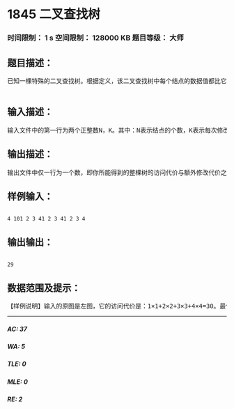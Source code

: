 # 1845 二叉查找树   
### 时间限制： 1 s     空间限制： 128000 KB     题目等级： 大师  
## 题目描述：  

<pre>
已知一棵特殊的二叉查找树。根据定义，该二叉查找树中每个结点的数据值都比它左儿子结点的数据值大，而比它右儿子结点的数据值小。另一方面，这棵查找树中每个结点都有一个权值，每个结点的权值都比它的儿子结点的权值要小。已知树中所有结点的数据值各不相同；所有结点的权值也各不相同。这时可得出这样一个有趣的结论：如果能够确定树中每个结点的数据值和权值，那么树的形态便可以唯一确定。因为这样的一棵树可以看成是按照权值从小到大顺序插入结点所得到的、按照数据值排序的二叉查找树。一个结点在树中的深度定义为它到树根的距离加1。因此树的根结点的深度为1。每个结点除了数据值和权值以外，还有一个访问频度。我们定义一个结点在树中的访问代价为它的访问频度乘以它在树中的深度。整棵树的访问代价定义为所有结点在树中的访问代价之和。现在给定每个结点的数据值、权值和访问频度，你可以根据需要修改某些结点的权值，但每次修改你会付出K的额外修改代价。你可以把结点的权值改为任何实数，但是修改后所有结点的权值必须仍保持互不相同。现在你要解决的问题是，整棵树的访问代价与额外修改代价的和最小是多少？

</pre>
  
  
## 输入描述：  

<pre>
输入文件中的第一行为两个正整数N，K。其中：N表示结点的个数，K表示每次修改所需的额外修改代价。接下来的一行为N个非负整数，表示每个结点的数据值。再接下来的一行为N个非负整数，表示每个结点的权值。再接下来的一行为N个非负整数，表示每个结点的访问频度。其中：所有的数据值、权值、访问频度均不超过400000。每两个数之间都有一个空格分隔，且行尾没有空格。
</pre>
  
  
## 输出描述：  

<pre>
输出文件中仅一行为一个数，即你所能得到的整棵树的访问代价与额外修改代价之和的最小值。
</pre>
  
  
## 样例输入：  

<pre><code>
4 101 2 3 41 2 3 41 2 3 4
</code></pre>
  
  
## 输出输出：  

<pre><code>
29
</code></pre>
  
  
## 数据范围及提示：  

<pre>
【样例说明】输入的原图是左图，它的访问代价是：1&times;1+2&times;2+3&times;3+4&times;4=30。最佳的修改方案是把输入中的第3个结点的权值改成0，得到上图，访问代价是：1&times;2+2&times;3+3&times;1+4&times;2=19，加上额外修改代价10，一共是29。 【数据规模和约定】对于40%的数据，满足：N<=30；对于70%的数据，满足：N<=50；对于100%的数据，满足：N<=70，1<=K<=30000000。
</pre>
  
  
***  

##### AC: 37  
##### WA: 5  
##### TLE: 0  
##### MLE: 0  
##### RE: 2  
